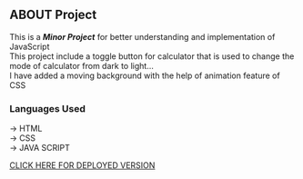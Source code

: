 ## ABOUT Project
This is a ***Minor Project*** for better understanding and implementation of JavaScript  <br>
This project include a toggle button for calculator that is used to change the mode of calculator from dark to light...  <br>
I have added a moving background with the help of animation feature of CSS <br>

### Languages Used
-> HTML  <br>
-> CSS  <br>
-> JAVA SCRIPT

[CLICK HERE FOR DEPLOYED VERSION](https://6537bbfabb78f02bed58266b--loquacious-sawine-1eec81.netlify.app/)
